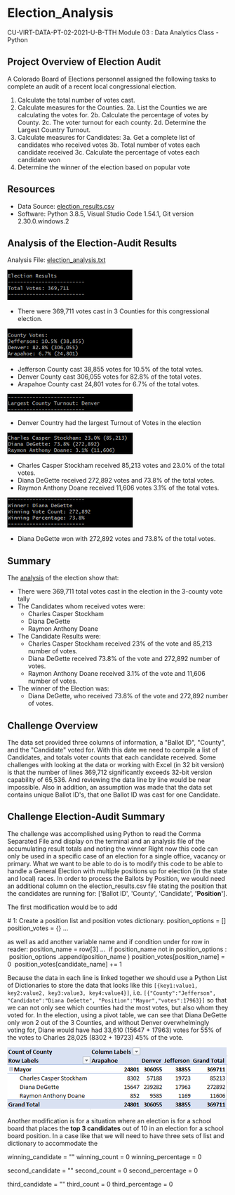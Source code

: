# Election_Analysis
CU-VIRT-DATA-PT-02-2021-U-B-TTH 
Module 03 : Data Analytics Class - Python

## Project Overview of Election Audit
A Colorado Board of Elections personnel assigned the following tasks to complete an audit of a recent local congressional election.

1. Calculate the total number of votes cast.
2. Calculate measures for the Counties.
	2a. List the Counties we are calculating the votes for.
	2b. Calculate the percentage of votes by County.
	2c. The voter turnout for each county.
	2d. Determine the Largest Country Turnout.
3. Calculate measures for Candidates:
	3a. Get a complete list of candidates who received votes
	3b. Total number of votes each candidate received
	3c. Calculate the percentage of votes each candidate won
4. Determine the winner of the election based on popular vote


## Resources
- Data Source:  [election_results.csv](Resources/election_results.csv) 
- Software: Python 3.8.5, Visual Studio Code 1.54.1, Git version 2.30.0.windows.2

## Analysis of the Election-Audit Results
Analysis File: [election_analysis.txt](analysis/election_analysis.txt)

![election_results](analysis/election_results.png)

- There were 369,711 votes cast in 3 Counties for this congressional election.

![county_votes](analysis/county_votes.png)

- Jefferson County cast 38,855 votes for 10.5% of the total votes.
- Denver County cast 306,055 votes for 82.8% of the total votes.
- Arapahoe County cast 24,801 votes for 6.7% of the total votes. 

![largest_turnout](analysis/largest_turnout.png)

- Denver Country had the largest Turnout of Votes in the election 

![candidate_votes](analysis/candidate_votes.png)

- Charles Casper Stockham received 85,213 votes and 23.0% of the total votes.
- Diana DeGette received 272,892 votes and 73.8% of the total votes.
- Raymon Anthony Doane received 11,606 votes 3.1% of the total votes.

![election_winner](analysis/election_winner.png)

- Diana DeGette won with 272,892 votes and 73.8% of the total votes.

## Summary
The [analysis](analysis/election_analysis.txt) of the election show that:
- There were 369,711 total votes cast in the election in the 3-county vote tally
- The Candidates whom received votes were:
	- Charles Casper Stockham
	- Diana DeGette
	- Raymon Anthony Doane
- The Candidate Results were: 
	- Charles Casper Stockham received 23% of the vote and 85,213 number of votes.
	- Diana DeGette received 73.8% of the vote and 272,892 number of votes.
	- Raymon Anthony Doane received 3.1% of the vote and 11,606 number of votes.
- The winner of the Election was: 
	- Diana DeGette, who received 73.8% of the vote and 272,892 number of votes.
	
## Challenge Overview
The data set provided three columns of information, a "Ballot ID", "County", and the "Candidate" voted for. With this date we need to compile a list of Candidates, and totals voter counts that each candidate received.
Some challenges with looking at the data or working with Excel (in 32 bit version) is that the number of lines 369,712 significantly exceeds 32-bit version capability of 65,536. And reviewing the data line by line would be near impossible. Also in addition, an assumption was made that the data set contains unique Ballot ID's, that one Ballot ID was cast for one Candidate.

## Challenge Election-Audit Summary
The challenge was accomplished using Python to read the Comma Separated File and display on the terminal and an analysis file of the accumulating result totals and noting the winner
Right now this code can only be used in a specific case of an election for a single office, vacancy or primary. What we want to be able to do is to modify this code to be able to handle a General Election with multiple positions up for election (in the state and local) races.
In order to process the Ballots by Position, we would need an additional column on the election_results.csv file stating the position that the candidates are running for: ['Ballot ID', 'County', 'Candidate', **'Position'**]. 

The first modification would be to add

\# 1: Create a position list and position votes dictionary.
position_options = []
position_votes = {}
...

as well as add another variable name and if condition under for row in reader:
 position_name = row[3]
...
​    if position_name not in position_options :
​      position_options .append(position_name )
​      position_votes[position_name] = 0
​    position_votes[candidate_name] += 1

Because the data in each line is linked together we should use a Python List of Dictionaries to store the data that looks like this `[{key1:value1, key2:value2, key3:value3, key4:value4}]`, i.e. `[{"County":"Jefferson", "Candidate":"Diana DeGette", "Position":"Mayor","votes":17963}]` so that we can not only see which counties had the most votes, but also whom they voted for. In the election, using a pivot table, we can see that Diana DeGette only won 2 out of the 3 Counties, and without Denver overwhelmingly voting for, Diane would have had 33,610 (15647 + 17963) votes for 55% of the votes to Charles 28,025 (8302 + 19723) 45% of the vote. 


![count_by_position_county](analysis/count_by_position_county.png)

Another modification is for a situation where an election is for a school board that places the **top 3 candidates** out of 10 in an election for a school board position. In a case like that we will need to have three sets of list and dictionary to accommodate the 

winning_candidate = ""
winning_count = 0
winning_percentage = 0

second_candidate = ""
second_count = 0
second_percentage = 0

third_candidate = ""
third_count = 0
third_percentage = 0